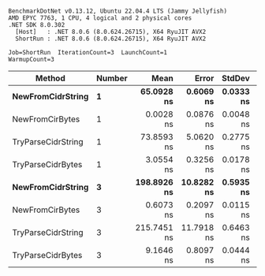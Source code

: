 ```

BenchmarkDotNet v0.13.12, Ubuntu 22.04.4 LTS (Jammy Jellyfish)
AMD EPYC 7763, 1 CPU, 4 logical and 2 physical cores
.NET SDK 8.0.302
  [Host]   : .NET 8.0.6 (8.0.624.26715), X64 RyuJIT AVX2
  ShortRun : .NET 8.0.6 (8.0.624.26715), X64 RyuJIT AVX2

Job=ShortRun  IterationCount=3  LaunchCount=1  
WarmupCount=3  

```
| Method             | Number | Mean        | Error      | StdDev    | Median      | Min         | Max         | Allocated |
|------------------- |------- |------------:|-----------:|----------:|------------:|------------:|------------:|----------:|
| **NewFromCidrString**  | **1**      |  **65.0928 ns** |  **0.6069 ns** | **0.0333 ns** |  **65.1068 ns** |  **65.0549 ns** |  **65.1169 ns** |         **-** |
| NewFromCirBytes    | 1      |   0.0028 ns |  0.0876 ns | 0.0048 ns |   0.0000 ns |   0.0000 ns |   0.0083 ns |         - |
| TryParseCidrString | 1      |  73.8593 ns |  5.0620 ns | 0.2775 ns |  73.7319 ns |  73.6685 ns |  74.1776 ns |         - |
| TryParseCidrBytes  | 1      |   3.0554 ns |  0.3256 ns | 0.0178 ns |   3.0584 ns |   3.0362 ns |   3.0715 ns |         - |
| **NewFromCidrString**  | **3**      | **198.8926 ns** | **10.8282 ns** | **0.5935 ns** | **198.7765 ns** | **198.3656 ns** | **199.5355 ns** |         **-** |
| NewFromCirBytes    | 3      |   0.6073 ns |  0.2097 ns | 0.0115 ns |   0.6025 ns |   0.5991 ns |   0.6205 ns |         - |
| TryParseCidrString | 3      | 215.7451 ns | 11.7918 ns | 0.6463 ns | 215.5980 ns | 215.1849 ns | 216.4523 ns |         - |
| TryParseCidrBytes  | 3      |   9.1646 ns |  0.8097 ns | 0.0444 ns |   9.1601 ns |   9.1226 ns |   9.2110 ns |         - |
